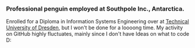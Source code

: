 ### Professional penguin employed at Southpole Inc., Antarctica.
Enrolled for a Diploma in Information Systems Engineering over at [Technical University of Dresden](https://tu-dresden.de), but I won't be done for a loooong time.
My activity on GitHub highly fluctuates, mainly since I don't have Ideas on what to code D:
